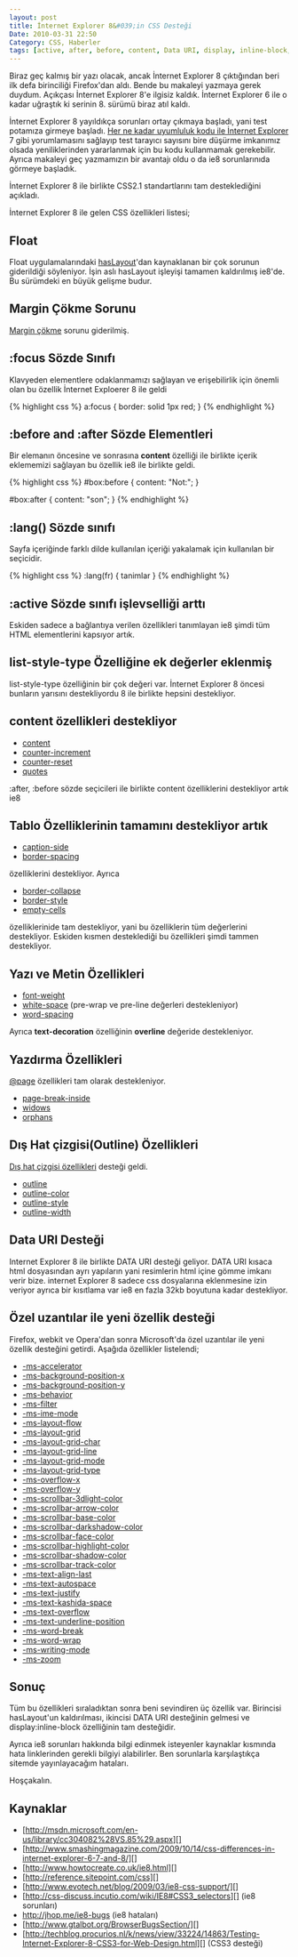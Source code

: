 ```yaml
---
layout: post
title: İnternet Explorer 8&#039;in CSS Desteği
Date: 2010-03-31 22:50
Category: CSS, Haberler
tags: [active, after, before, content, Data URI, display, inline-block, focus, hasLayout, ie8, outline]
---
```


Biraz geç kalmış bir yazı olacak, ancak İnternet Explorer 8 çıktığından
beri ilk defa birinciliği Firefox'dan aldı. Bende bu makaleyi yazmaya
gerek duydum. Açıkçası İnternet Explorer 8'e ilgisiz kaldık. İnternet
Explorer 6 ile o kadar uğraştık ki serinin 8. sürümü biraz atıl kaldı.

İnternet Explorer 8 yayıldıkça sorunları ortay çıkmaya başladı, yani
test potamıza girmeye başladı. [Her ne kadar uyumluluk kodu ile İnternet Explorer][] 7 gibi yorumlamasını sağlayıp test tarayıcı sayısını bire
düşürme imkanımız olsada yeniliklerinden yararlanmak için bu kodu
kullanmamak gerekebilir. Ayrıca makaleyi geç yazmamızın bir avantajı
oldu o da ie8 sorunlarınıda görmeye başladık. 

İnternet Explorer 8 ile birlikte CSS2.1 standartlarını tam
desteklediğini açıkladı.

İnternet Explorer 8 ile gelen CSS özellikleri listesi;

## Float

Float uygulamalarındaki [hasLayout][]'dan kaynaklanan bir çok sorunun
giderildiği söyleniyor. İşin aslı hasLayout işleyişi tamamen kaldırılmış
ie8'de. Bu sürümdeki en büyük gelişme budur.

## Margin Çökme Sorunu

[Margin çökme][] sorunu giderilmiş.

## :focus Sözde Sınıfı

Klavyeden elementlere odaklanmamızı sağlayan ve erişebilirlik için
önemli olan bu özellik İnternet Exploerer 8 ile geldi

{% highlight css %}
a:focus {
	border: solid 1px red;
}
{% endhighlight %}

## :before and :after Sözde Elementleri

Bir elemanın öncesine ve sonrasına **content** özelliği ile birlikte
içerik eklememizi sağlayan bu özellik ie8 ile birlikte geldi.

{% highlight css %}
#box:before {
	content: "Not:";
}

#box:after {
	content: "son";
}
{% endhighlight %}

## :lang() Sözde sınıfı

Sayfa içeriğinde farklı dilde kullanılan içeriği yakalamak için
kullanılan bir seçicidir.

{% highlight css %}
:lang(fr) {
	tanimlar
}
{% endhighlight %}

## :active Sözde sınıfı işlevselliği arttı

Eskiden sadece a bağlantıya verilen özellikleri tanımlayan ie8 şimdi tüm
HTML elementlerini kapsıyor artık.

## list-style-type Özelliğine ek değerler eklenmiş

list-style-type özelliğinin bir çok değeri var. İnternet Explorer 8
öncesi bunların yarısını destekliyordu 8 ile birlikte hepsini
destekliyor.

## content özellikleri destekliyor

-   [content][]
-   [counter-increment][]
-   [counter-reset][]
-   [quotes][]

:after, :before sözde seçicileri ile birlikte content özelliklerini
destekliyor artık ie8

## Tablo Özelliklerinin tamamını destekliyor artık

-   [caption-side][] 
-   [border-spacing][]

özelliklerini destekliyor. Ayrıca

-   [border-collapse][]
-   [border-style][]
-   [empty-cells][]

özelliklerinide tam destekliyor, yani bu özelliklerin tüm değerlerini
destekliyor. Eskiden kısmen desteklediği bu özellikleri şimdi tammen
destekliyor.

## Yazı ve Metin Özellikleri

-   [font-weight][]
-   [white-space][] (pre-wrap ve pre-line değerleri destekleniyor)
-   [word-spacing][]

Ayrıca **text-decoration** özelliğinin **overline** değeride
destekleniyor.

## Yazdırma Özellikleri

[@page][] özellikleri tam olarak destekleniyor.

-   [page-break-inside][]
-   [widows][]
-   [orphans][]

## Dış Hat çizgisi(Outline) Özellikleri

[Dış hat çizgisi özellikleri][] desteği geldi.

-   [outline][]
-   [outline-color][]
-   [outline-style][]
-   [outline-width][]

## Data URI Desteği

Internet Explorer 8 ile birlikte DATA URI desteği geliyor. DATA URI
kısaca html dosyasından ayrı yapıların yani resimlerin html içine gömme
imkanı verir bize. internet Explorer 8 sadece css dosyalarına
eklenmesine izin veriyor ayrıca bir kısıtlama var ie8 en fazla 32kb
boyutuna kadar destekliyor.

## Özel uzantılar ile yeni özellik desteği

Firefox, webkit ve Opera'dan sonra Microsoft'da özel uzantılar ile yeni
özellik desteğini getirdi. Aşağıda özellikler listelendi;

-   [-ms-accelerator][]
-   [-ms-background-position-x][]
-   [-ms-background-position-y][]
-   [-ms-behavior][]
-   [-ms-filter][]
-   [-ms-ime-mode][]
-   [-ms-layout-flow][]
-   [-ms-layout-grid][]
-   [-ms-layout-grid-char][]
-   [-ms-layout-grid-line][]
-   [-ms-layout-grid-mode][]
-   [-ms-layout-grid-type][]
-   [-ms-overflow-x][]
-   [-ms-overflow-y][]
-   [-ms-scrollbar-3dlight-color][]
-   [-ms-scrollbar-arrow-color][]
-   [-ms-scrollbar-base-color][]
-   [-ms-scrollbar-darkshadow-color][]
-   [-ms-scrollbar-face-color][]
-   [-ms-scrollbar-highlight-color][]
-   [-ms-scrollbar-shadow-color][]
-   [-ms-scrollbar-track-color][]
-   [-ms-text-align-last][]
-   [-ms-text-autospace][]
-   [-ms-text-justify][]
-   [-ms-text-kashida-space][]
-   [-ms-text-overflow][]
-   [-ms-text-underline-position][]
-   [-ms-word-break][]
-   [-ms-word-wrap][]
-   [-ms-writing-mode][]
-   [-ms-zoom][]

## Sonuç

Tüm bu özellikleri sıraladıktan sonra beni sevindiren üç özellik var.
Birincisi hasLayout'un kaldırılması, ikincisi DATA URI desteğinin
gelmesi ve display:inline-block özelliğinin tam desteğidir.

Ayrıca ie8 sorunları hakkında bilgi edinmek isteyenler kaynaklar
kısmında hata linklerinden gerekli bilgiyi alabilirler. Ben sorunlarla
karşılaştıkça sitemde yayınlayacağım hataları.

Hoşçakalın.

## Kaynaklar

-   [http://msdn.microsoft.com/en-us/library/cc304082%28VS.85%29.aspx][]
-   [http://www.smashingmagazine.com/2009/10/14/css-differences-in-internet-explorer-6-7-and-8/][]
-   [http://www.howtocreate.co.uk/ie8.html][]
-   [http://reference.sitepoint.com/css][]
-   [http://www.evotech.net/blog/2009/03/ie8-css-support/][]
-   [http://css-discuss.incutio.com/wiki/IE8#CSS3_selectors][] (ie8 sorunları)
-   http://jhop.me/ie8-bugs (ie8 hataları)
-   [http://www.gtalbot.org/BrowserBugsSection/][]
-   [http://techblog.procurios.nl/k/news/view/33224/14863/Testing-Internet-Explorer-8-CSS3-for-Web-Design.html][] (CSS3 desteği)

  [Her ne kadar uyumluluk kodu ile İnternet Explorer]: http://www.fatihhayrioglu.com/internet-explorer-8i-7-gibi-yorumla-kodu/
    "Her ne kadar uyumluluk kodu ile İnternet Explorer"
  [hasLayout]: http://haslayout.net/ "hasLayout"
  [Margin çökme]: http://www.fatihhayrioglu.com/kenar-boslugumargin-cokmesi/
    "Margin çökme"
  [content]: http://reference.sitepoint.com/css/content "content"
  [counter-increment]: http://reference.sitepoint.com/css/counter-increment
    "counter-increment"
  [counter-reset]: http://reference.sitepoint.com/css/counter-reset
    "counter-reset"
  [quotes]: http://reference.sitepoint.com/css/quotes "quotes"
  [caption-side]: http://www.fatihhayrioglu.com/tablo-ozellikleri/
    "caption-side"
  [border-spacing]: http://www.fatihhayrioglu.com/tablo-ozellikleri/
    "border-spacing"
  [border-collapse]: http://www.fatihhayrioglu.com/tablo-ozellikleri/
    "border-collapse"
  [border-style]: http://www.fatihhayrioglu.com/tablo-ozellikleri/
    "border-style"
  [empty-cells]: http://www.fatihhayrioglu.com/tablo-ozellikleri/
    "empty-cells"
  [font-weight]: http://www.fatihhayrioglu.com/font-ozellikleri/
    "font-weight"
  [white-space]: http://www.fatihhayrioglu.com/css-siniflandirma-liste-ozellikleri/
    "white-space"
  [word-spacing]: http://www.fatihhayrioglu.com/cssde-metintext-ozellikleri/
    "word-spacing"
  [@page]: http://reference.sitepoint.com/css/pagedmedia "@page"
  [page-break-inside]: http://reference.sitepoint.com/css/page-break-inside
    "page-break-inside"
  [widows]: http://reference.sitepoint.com/css/widows "widows"
  [orphans]: http://reference.sitepoint.com/css/orphans "orphans"
  [Dış hat çizgisi özellikleri]: http://www.fatihhayrioglu.com/dis-hat-cizgisioutline-ozellikleri/
    "Dış hat çizgisi özellikleri"
  [outline]: http://www.fatihhayrioglu.com/dis-hat-cizgisioutline-ozellikleri/
    "outline"
  [outline-color]: http://www.fatihhayrioglu.com/dis-hat-cizgisioutline-ozellikleri/
    "outline-color"
  [outline-style]: http://www.fatihhayrioglu.com/dis-hat-cizgisioutline-ozellikleri/
    "outline-style"
  [outline-width]: http://www.fatihhayrioglu.com/dis-hat-cizgisioutline-ozellikleri/
    "outline-width"
  [-ms-accelerator]: http://msdn.microsoft.com/en-us/library/ms530713%28v=VS.85%29.aspx
  [-ms-background-position-x]: http://msdn.microsoft.com/en-us/library/ms530719%28v=VS.85%29.aspx
  [-ms-background-position-y]: http://msdn.microsoft.com/en-us/library/ms530720%28v=VS.85%29.aspx
  [-ms-behavior]: http://msdn.microsoft.com/en-us/library/ms530723%28v=VS.85%29.aspx
  [-ms-filter]: http://msdn.microsoft.com/en-us/library/ms530752%28v=VS.85%29.aspx
  [-ms-ime-mode]: http://msdn.microsoft.com/en-us/library/ms530767%28v=VS.85%29.aspx
  [-ms-layout-flow]: http://msdn.microsoft.com/en-us/library/ms530770%28v=VS.85%29.aspx
  [-ms-layout-grid]: http://msdn.microsoft.com/en-us/library/ms530771%28v=VS.85%29.aspx
  [-ms-layout-grid-char]: http://msdn.microsoft.com/en-us/library/ms530772%28v=VS.85%29.aspx
  [-ms-layout-grid-line]: http://msdn.microsoft.com/en-us/library/ms530773%28v=VS.85%29.aspx
  [-ms-layout-grid-mode]: http://msdn.microsoft.com/en-us/library/ms530774%28v=VS.85%29.aspx
  [-ms-layout-grid-type]: http://msdn.microsoft.com/en-us/library/ms530775%28v=VS.85%29.aspx
  [-ms-overflow-x]: http://msdn.microsoft.com/en-us/library/ms530826%28v=VS.85%29.aspx
  [-ms-overflow-y]: http://msdn.microsoft.com/en-us/library/ms530829%28v=VS.85%29.aspx
  [-ms-scrollbar-3dlight-color]: http://msdn.microsoft.com/en-us/library/ms531153%28v=VS.85%29.aspx
  [-ms-scrollbar-arrow-color]: http://msdn.microsoft.com/en-us/library/ms531154%28v=VS.85%29.aspx
  [-ms-scrollbar-base-color]: http://msdn.microsoft.com/en-us/library/ms531155%28v=VS.85%29.aspx
  [-ms-scrollbar-darkshadow-color]: http://msdn.microsoft.com/en-us/library/ms531156%28v=VS.85%29.aspx
  [-ms-scrollbar-face-color]: http://msdn.microsoft.com/en-us/library/ms531157%28v=VS.85%29.aspx
  [-ms-scrollbar-highlight-color]: http://msdn.microsoft.com/en-us/library/ms531158%28v=VS.85%29.aspx
  [-ms-scrollbar-shadow-color]: http://msdn.microsoft.com/en-us/library/ms531159%28v=VS.85%29.aspx
  [-ms-scrollbar-track-color]: http://msdn.microsoft.com/en-us/library/ms531160%28v=VS.85%29.aspx
  [-ms-text-align-last]: http://msdn.microsoft.com/en-us/library/ms531163%28v=VS.85%29.aspx
  [-ms-text-autospace]: http://msdn.microsoft.com/en-us/library/ms531164%28v=VS.85%29.aspx
  [-ms-text-justify]: http://msdn.microsoft.com/en-us/library/ms531172%28v=VS.85%29.aspx
  [-ms-text-kashida-space]: http://msdn.microsoft.com/en-us/library/ms531173%28v=VS.85%29.aspx
  [-ms-text-overflow]: http://msdn.microsoft.com/en-us/library/ms531174%28v=VS.85%29.aspx
  [-ms-text-underline-position]: http://msdn.microsoft.com/en-us/library/ms531176%28v=VS.85%29.aspx
  [-ms-word-break]: http://msdn.microsoft.com/en-us/library/ms531184%28v=VS.85%29.aspx
  [-ms-word-wrap]: http://msdn.microsoft.com/en-us/library/ms531186%28v=VS.85%29.aspx
  [-ms-writing-mode]: http://msdn.microsoft.com/en-us/library/ms531187%28v=VS.85%29.aspx
  [-ms-zoom]: http://msdn.microsoft.com/en-us/library/ms531189%28v=VS.85%29.aspx
  [http://msdn.microsoft.com/en-us/library/cc304082%28VS.85%29.aspx]: http://msdn.microsoft.com/en-us/library/cc304082%28VS.85%29.aspx
    "http://msdn.microsoft.com/en-us/library/cc304082%28VS.85%29.aspx"
  [http://www.smashingmagazine.com/2009/10/14/css-differences-in-internet-explorer-6-7-and-8/]: http://www.smashingmagazine.com/2009/10/14/css-differences-in-internet-explorer-6-7-and-8/
    "http://www.smashingmagazine.com/2009/10/14/css-differences-in-internet-explorer-6-7-and-8/"
  [http://www.howtocreate.co.uk/ie8.html]: http://www.howtocreate.co.uk/ie8.html
    "http://www.howtocreate.co.uk/ie8.html"
  [http://reference.sitepoint.com/css]: http://reference.sitepoint.com/css
    "http://reference.sitepoint.com/css"
  [http://www.evotech.net/blog/2009/03/ie8-css-support/]: http://www.evotech.net/blog/2009/03/ie8-css-support/
    "http://www.evotech.net/blog/2009/03/ie8-css-support/"
  [http://css-discuss.incutio.com/wiki/IE8#CSS3_selectors]: http://css-discuss.incutio.com/wiki/IE8#CSS3_selectors
    "http://css-discuss.incutio.com/wiki/IE8#CSS3_selectors"
  [http://www.gtalbot.org/BrowserBugsSection/]: http://www.gtalbot.org/BrowserBugsSection/
    "http://www.gtalbot.org/BrowserBugsSection/"
  [http://techblog.procurios.nl/k/news/view/33224/14863/Testing-Internet-Explorer-8-CSS3-for-Web-Design.html]: http://techblog.procurios.nl/k/news/view/33224/14863/Testing-Internet-Explorer-8-CSS3-for-Web-Design.html
    "http://techblog.procurios.nl/k/news/view/33224/14863/Testing-Internet-Explorer-8-CSS3-for-Web-Design.html"
